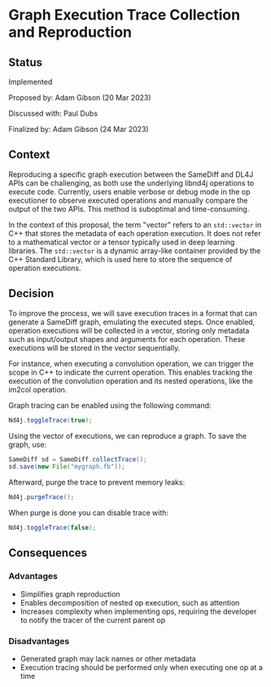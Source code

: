 # Graph Execution Trace Collection and Reproduction

## Status
Implemented

Proposed by: Adam Gibson (20 Mar 2023)

Discussed with: Paul Dubs

Finalized by: Adam Gibson (24 Mar 2023)

## Context

Reproducing a specific graph execution between the SameDiff and DL4J APIs can be
challenging, as both use the underlying libnd4j operations to execute code.
Currently, users enable verbose or debug mode in the op executioner to observe
executed operations and manually compare the output of the two APIs. This method is
suboptimal and time-consuming.

In the context of this proposal, the term "vector" refers to an `std::vector` in C++
that stores the metadata of each operation execution. It does not refer to a
mathematical vector or a tensor typically used in deep learning libraries. The
`std::vector` is a dynamic array-like container provided by the C++ Standard Library,
which is used here to store the sequence of operation executions.

## Decision

To improve the process, we will save execution traces in a format that can generate a
SameDiff graph, emulating the executed steps. Once enabled, operation executions will
be collected in a vector, storing only metadata such as input/output shapes and
arguments for each operation. These executions will be stored in the vector
sequentially.

For instance, when executing a convolution operation, we can trigger the scope in C++
to indicate the current operation. This enables tracking the execution of the
convolution operation and its nested operations, like the im2col operation.

Graph tracing can be enabled using the following command:
```java
Nd4j.toggleTrace(true);
```

Using the vector of executions, we can reproduce a graph. To save the graph, use:
```java
SameDiff sd = SameDiff.collectTrace();
sd.save(new File("mygraph.fb"));
```

Afterward, purge the trace to prevent memory leaks:
```java
Nd4j.purgeTrace();
```

When purge is done you can disable trace with:
```java 
Nd4j.toggleTrace(false);
```

## Consequences
### Advantages
* Simplifies graph reproduction
* Enables decomposition of nested op execution, such as attention
* Increases complexity when implementing ops, requiring the developer to notify the tracer of the current parent op

### Disadvantages
* Generated graph may lack names or other metadata
* Execution tracing should be performed only when executing one op at a time